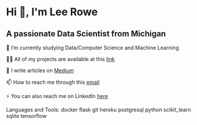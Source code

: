# Hi 👋, I'm Lee Rowe

## A passionate Data Scientist from Michigan

🌱 I’m currently studying Data/Computer Science and Machine Learning

👨‍💻 All of my projects are available at this [link](https://github.com/leecrowe)

📝 I write articles on [Medium](https://medium.com/@leerowe)

📫 How to reach me through this [email](leerowe.business@gmail.com)

⚡ You can also reach me on LinkedIn [here](https://www.linkedin.com/in/lee-rowe-59895620a)


Languages and Tools:
docker flask git heroku postgresql python scikit_learn sqlite tensorflow
